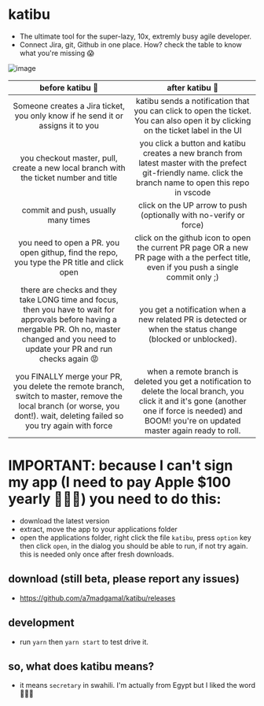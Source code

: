 # katibu
- The ultimate tool for the super-lazy, 10x, extremly busy agile developer.
- Connect Jira, git, Github in one place. How? check the table to know what you're missing 😱

![image](https://user-images.githubusercontent.com/939602/77838115-449a8d80-7160-11ea-8fc1-38db1e777dfb.png)

| before katibu 🐢 | after katibu 🚀|
| :-----------: | :-----------: |
| Someone creates a Jira ticket, you only know if he send it or assigns it to you | katibu sends a notification that you can click to open the ticket. You can also open it by clicking on the ticket label in the UI  |
| you checkout master, pull, create a new local branch with the ticket number and title | you click a button and katibu creates a new branch from latest master with the prefect git-friendly name. click the branch name to open this repo in  vscode |
| commit and push, usually many times | click on the UP arrow to push (optionally with no-verify or force) |
| you need to open a PR. you open githup, find the repo, you type the PR title and click open | click on the github icon to open the current PR page OR a new PR page with a the perfect title, even if you push a single commit only ;) |
| there are checks and they take LONG time and focus, then you have to wait for approvals before having a mergable PR. Oh no, master changed and you need to update your PR and run checks again 😡 | you get a notification when a new related PR is detected or when the status change (blocked or unblocked). |
| you FINALLY merge your PR, you delete the remote branch, switch to master, remove the local branch (or worse, you dont!). wait, deleting failed so you try again with force | when a remote branch is deleted you get a notification to delete the local branch, you click it and it's gone (another one if force is needed) and BOOM! you're on updated master again ready to roll.|


# IMPORTANT: because I can't sign my app (I need to pay Apple $100 yearly 🤦🏻‍♂️) you need to do this:
- download the latest version 
- extract, move the app to your applications folder
- open the applications folder, right click the file `katibu`, press `option` key then click `open`, in the dialog you should be able to run, if not try again. this is needed only once after fresh downloads.

## download (still beta, please report any issues)
- https://github.com/a7madgamal/katibu/releases

## development
- run `yarn` then `yarn start` to test drive it. 

## so, what does katibu means?
- it means `secretary` in swahili. I'm actually from Egypt but I liked the word 🤷🏻‍♂️


